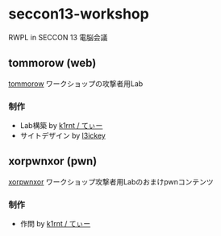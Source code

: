 # seccon13-workshop
RWPL in SECCON 13 電脳会議

## tommorow (web)
[tommorow](./tommorow/)
ワークショップの攻撃者用Lab

### 制作
- Lab構築 by [k1rnt / てぃー](https://x.com/k1rnt) 
- サイトデザイン by [l3ickey](https://x.com/l3ickey)

## xorpwnxor (pwn)
[xorpwnxor](./xorpwnxor/)
ワークショップ攻撃者用Labのおまけpwnコンテンツ

### 制作
- 作問 by [k1rnt / てぃー](https://x.com/k1rnt) 